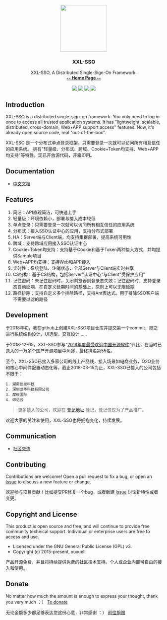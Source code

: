 <p align="center">
    <img src="https://raw.githubusercontent.com/xuxueli/xxl-job/master/doc/images/xxl-logo.jpg" width="150">
    <h3 align="center">XXL-SSO</h3>
    <p align="center">
        XXL-SSO, A Distributed Single-Sign-On Framework.
        <br>
        <a href="http://www.xuxueli.com/xxl-sso/"><strong>-- Home Page --</strong></a>
        <br>
        <br>
        <a href="https://maven-badges.herokuapp.com/maven-central/com.xuxueli/xxl-sso/">
            <img src="https://maven-badges.herokuapp.com/maven-central/com.xuxueli/xxl-sso/badge.svg" >
        </a>
         <a href="https://github.com/xuxueli/xxl-sso/releases">
             <img src="https://img.shields.io/github/release/xuxueli/xxl-sso.svg" >
         </a>
        <a href="http://www.gnu.org/licenses/gpl-3.0.html">
            <img src="https://img.shields.io/badge/license-GPLv3-blue.svg" >
        </a>
        <a href="http://www.xuxueli.com/page/donate.html">
            <img src="https://img.shields.io/badge/%24-donate-ff69b4.svg?style=flat-square" >
        </a>
    </p>    
</p>


## Introduction

XXL-SSO is a distributed single-sign-on framework. You only need to log in once to access all trusted application systems.
It has "lightweight, scalable, distributed, cross-domain, Web+APP support access" features. 
Now, it's already open source code, real "out-of-the-box".

XXL-SSO 是一个分布式单点登录框架。只需要登录一次就可以访问所有相互信任的应用系统。
拥有"轻量级、分布式、跨域、Cookie+Token均支持、Web+APP均支持"等特性。现已开放源代码，开箱即用。


## Documentation
- [中文文档](http://www.xuxueli.com/xxl-sso/)


## Features
1. 简洁：API直观简洁，可快速上手
2. 轻量级：环境依赖小，部署与接入成本较低
3. 单点登录：只需要登录一次就可以访问所有相互信任的应用系统
4. 分布式：接入SSO认证中心的应用，支持分布式部署
5. HA：Server端与Client端，均支持集群部署，提高系统可用性
6. 跨域：支持跨域应用接入SSO认证中心
7. Cookie+Token均支持：支持基于Cookie和基于Token两种接入方式，并均提供Sample项目
8. Web+APP均支持：支持Web和APP接入
9. 实时性：系统登陆、注销状态，全部Server与Client端实时共享
10. CS结构：基于CS结构，包括Server"认证中心"与Client"受保护应用"
11. 记住密码：未记住密码时，关闭浏览器则登录态失效；记住密码时，支持登录态自动延期，在自定义延期时间的基础上，原则上可以无限延期
12. 路径排除：支持自定义多个排除路径，支持Ant表达式。用于排除SSO客户端不需要过滤的路径


## Development
于2018年初，我在github上创建XXL-SSO项目仓库并提交第一个commit，随之进行系统结构设计，UI选型，交互设计……

于2018-12-05，XXL-SSO参与"[2018年度最受欢迎中国开源软件](https://www.oschina.net/project/top_cn_2018?sort=1)"评比，在当时已录入的一万多个国产开源项目中角逐，最终排名第55名。

至今，XXL-SSO已接入多家公司的线上产品线，接入场景如电商业务，O2O业务和核心中间件配置动态化等，截止2018-03-15为止，XXL-SSO已接入的公司包括不限于：

    1. 湖南创发科技
    2. 深圳龙华科技有限公司
    3. 摩根国际
    4. 印记云

> 更多接入的公司，欢迎在 [登记地址](https://github.com/xuxueli/xxl-sso/issues/1 ) 登记，登记仅仅为了产品推广。

欢迎大家的关注和使用，XXL-SSO也将拥抱变化，持续发展。


## Communication

- [社区交流](http://www.xuxueli.com/page/community.html)


## Contributing
Contributions are welcome! Open a pull request to fix a bug, or open an [Issue](https://github.com/xuxueli/xxl-sso/issues/) to discuss a new feature or change.

欢迎参与项目贡献！比如提交PR修复一个bug，或者新建 [Issue](https://github.com/xuxueli/xxl-sso/issues/) 讨论新特性或者变更。


## Copyright and License
This product is open source and free, and will continue to provide free community technical support. Individual or enterprise users are free to access and use.

- Licensed under the GNU General Public License (GPL) v3.
- Copyright (c) 2015-present, xuxueli.

产品开源免费，并且将持续提供免费的社区技术支持。个人或企业内部可自由的接入和使用。


## Donate
No matter how much the amount is enough to express your thought, thank you very much ：）     [To donate](http://www.xuxueli.com/page/donate.html )

无论金额多少都足够表达您这份心意，非常感谢 ：）      [前往捐赠](http://www.xuxueli.com/page/donate.html )
